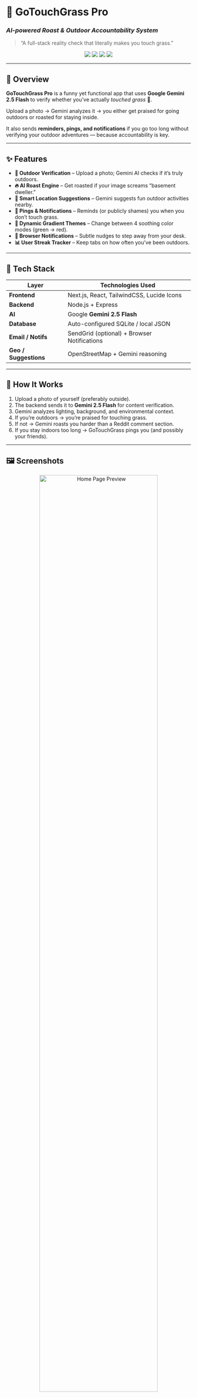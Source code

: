# 🌱 GoTouchGrass Pro  
### *AI-powered Roast & Outdoor Accountability System*  

> “A full-stack reality check that literally makes you touch grass.”  

<p align="center">
  <img src="https://img.shields.io/badge/AI-Gemini%202.5%20Flash-34A853?logo=google" />
  <img src="https://img.shields.io/badge/Frontend-Next.js%20%2B%20Tailwind-blue?logo=nextdotjs" />
  <img src="https://img.shields.io/badge/Backend-Node.js%20%2B%20Express-green?logo=nodedotjs" />
  <img src="https://img.shields.io/badge/License-MIT-yellow" />
</p>

---

## 🚀 Overview  

**GoTouchGrass Pro** is a funny yet functional app that uses **Google Gemini 2.5 Flash** to verify whether you’ve actually *touched grass* 🌿.  

Upload a photo → Gemini analyzes it → you either get praised for going outdoors or roasted for staying inside.  

It also sends **reminders, pings, and notifications** if you go too long without verifying your outdoor adventures — because accountability is key.  

---

## ✨ Features  

- **🌱 Outdoor Verification** – Upload a photo; Gemini AI checks if it’s truly outdoors.  
- **🔥 AI Roast Engine** – Get roasted if your image screams “basement dweller.”  
- **📍 Smart Location Suggestions** – Gemini suggests fun outdoor activities nearby.  
- **📧 Pings & Notifications** – Reminds (or publicly shames) you when you don’t touch grass.  
- **🎨 Dynamic Gradient Themes** – Change between 4 soothing color modes (green → red).  
- **🔔 Browser Notifications** – Subtle nudges to step away from your desk.  
- **📊 User Streak Tracker** – Keep tabs on how often you’ve been outdoors.  

---

## 🧩 Tech Stack  

| Layer | Technologies Used |
|-------|-------------------|
| **Frontend** | Next.js, React, TailwindCSS, Lucide Icons |
| **Backend** | Node.js + Express |
| **AI** | Google **Gemini 2.5 Flash** |
| **Database** | Auto-configured SQLite / local JSON |
| **Email / Notifs** | SendGrid (optional) + Browser Notifications |
| **Geo / Suggestions** | OpenStreetMap + Gemini reasoning |

---

## 🧠 How It Works  

1. Upload a photo of yourself (preferably outside).  
2. The backend sends it to **Gemini 2.5 Flash** for content verification.  
3. Gemini analyzes lighting, background, and environmental context.  
4. If you’re outdoors → you’re praised for touching grass.  
5. If not → Gemini roasts you harder than a Reddit comment section.  
6. If you stay indoors too long → GoTouchGrass pings you (and possibly your friends).  

---

## 🖼️ Screenshots  

<p align="center">
  <img src="docs/screenshot_home.png" width="80%" alt="Home Page Preview" />
  <br/><em>🏡 Home screen – Upload your 'proof of grass' here.</em>
</p>

<p align="center">
  <img src="docs/screenshot_roast.png" width="80%" alt="Roast Result Example" />
  <br/><em>🔥 AI roast results – brutally honest outdoor diagnostics.</em>
</p>

<p align="center">
  <img src="docs/screenshot_theme.png" width="80%" alt="Theme Selector" />
  <br/><em>🎨 Switch between dynamic nature-inspired color themes.</em>
</p>

<p align="center">
  <img src="docs/screenshot_notify.png" width="80%" alt="Notification System" />
  <br/><em>🔔 Smart reminders and pings to get you moving outdoors.</em>
</p>

---

## ⚙️ Setup  

### 🧾 Prerequisites  
- Node.js 18+  
- Gemini API key (add to `.env` file)  
- Optional: SendGrid key for email notifications  

### 🛠 Installation  

```bash
# Clone the repo
git clone https://github.com/yourusername/go-touch-grass-pro.git
cd go-touch-grass-pro

# Install dependencies
npm install

# Start backend
cd backend
npm start

# Start frontend
cd ../frontend
npm run dev
# 🌱 GoTouchGrass Pro

The ultimate roast-powered outdoor accountability coach. Prove you went outside, get hilarious AI roasts if you didn’t, and track your grass-touching streaks.

---

## 🛠 Installation

### Clone the repo
```bash
git clone https://github.com/yourusername/go-touch-grass-pro.git
cd go-touch-grass-pro
```

### Install dependencies
```bash
npm install
```

### Start backend
```bash
cd backend
npm start
```

### Start frontend
```bash
cd ../frontend
npm run dev
```

Then visit 👉 [http://localhost:3000](http://localhost:3000)

---

## 📸 Example Output

**✅ Verified:**  
> “Yo, you actually touched grass! Nice job! Real sunlight, real vibes, no RGB needed.”

**❌ Not Verified:**  
> “This lighting screams 4K monitor, not sunshine. Go touch some actual photons.”

---

## 🔔 Notifications

- Local browser reminders when you’re overdue for a grass session.  
- Optional email pings using SendGrid (“Subject: Still indoors? 😬”).  
- Weekly summaries of your outdoor streaks.

---

## 🧪 Future Additions

- 🪩 Friend leaderboards  
- 🌎 “Grass Map” of verified outdoor spots  
- 🧭 Challenge mode (“Find a tree and prove it”)  
- 🗣 Voice notifications: “Bro, go outside.”

---

## 📷 Screenshots

![Dashboard Placeholder](./screenshots/dashboard.png)  
*Example dashboard with streaks, verification, and roasts.*

![Verification Placeholder](./screenshots/verification.png)  
*Upload a photo to verify you actually touched grass.*

![Settings Placeholder](./screenshots/settings.png)  
*Manage your reminders, contacts, and notifications.*

